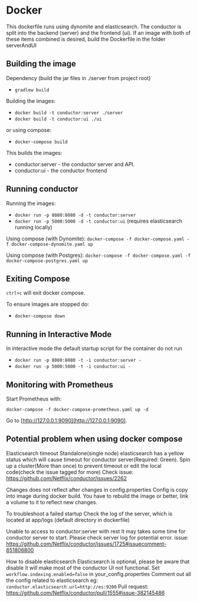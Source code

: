 # Docker

This dockerfile runs using dynomite and elasticsearch. The conductor is split into the backend (server) and the frontend (ui). If an image with both of these items combined is desired, build the Dockerfile in the folder serverAndUI

## Building the image
Dependency (build the jar files in ./server from project root)
- `gradlew build`

Building the images:
 - `docker build -t conductor:server ./server`
 - `docker build -t conductor:ui ./ui`

or using compose:
 - `docker-compose build`

This builds the images:
 - conductor:server - the conductor server and API.
 - conductor:ui - the conductor frontend

## Running conductor
Running the images:
 - `docker run -p 8080:8080 -d -t conductor:server`
 - `docker run -p 5000:5000 -d -t conductor:ui` (requires elasticsearch running locally)

Using compose (with Dynomite):
`docker-compose -f docker-compose.yaml -f docker-compose-dynomite.yaml up`

Using compose (with Postgres):
`docker-compose -f docker-compose.yaml -f docker-compose-postgres.yaml up`

## Exiting Compose
`ctrl+c` will exit docker compose.

To ensure images are stopped do:
 - `docker-compose down`

## Running in Interactive Mode
In interactive mode the default startup script for the container do not run
 - `docker run -p 8080:8080 -t -i conductor:server -`
 - `docker run -p 5000:5000 -t -i conductor:ui -`


## Monitoring with Prometheus

Start Prometheus with:

`docker-compose -f docker-compose-prometheus.yaml up -d`

Go to [http://127.0.0.1:9090](http://127.0.0.1:9090).


## Potential problem when using docker compose

Elasticsearch timeout
Standalone(single node) elasticsearch has a yellow status which will cause timeout for conductor server(Required: Green).
Spin up a cluster(More than once) to prevent timeout or edit the local code(check the issue tagged for more)
Check issue: https://github.com/Netflix/conductor/issues/2262

Changes does not reflect after changes in config.properties
Config is copy into image during docker build. You have to rebuild the image or better, link a volume to it to reflect new changes.

To troubleshoot a failed startup
Check the log of the server, which is located at app/logs (default directory in dockerfile)

Unable to access to conductor:server with rest
It may takes some time for conductor server to start. Please check server log for potential error.
issue: https://github.com/Netflix/conductor/issues/1725#issuecomment-651806800

How to disable elasticsearch
Elasticsearch is optional, please be aware that disable it will make most of the conductor UI not functional.
Set `workflow.indexing.enabled=false` in your_config.properties
Comment out all the config related to elasticsearch
eg: `conductor.elasticsearch.url=http://es:9200`
Pull request: https://github.com/Netflix/conductor/pull/1555#issue-382145486


